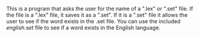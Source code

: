 This is a program that asks the user for the name of a ".lex" or ".set" file.
If the file is a ".lex" file, it saves it as a ".set". 
If it is a ".set" file it allows the user to see if the word exists in the .set file. You can use the included _english.set_ file to see if a word exists in the English language.
